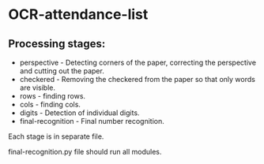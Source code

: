 # OCR-attendance-list
## Processing stages:
- perspective - Detecting corners of the paper, correcting the perspective and cutting out the paper.
- checkered - Removing the checkered from the paper so that only words are visible.
- rows - finding rows.
- cols - finding cols.
- digits - Detection of individual digits.
- final-recognition - Final number recognition.

Each stage is in separate file.

final-recognition.py file should run all modules.